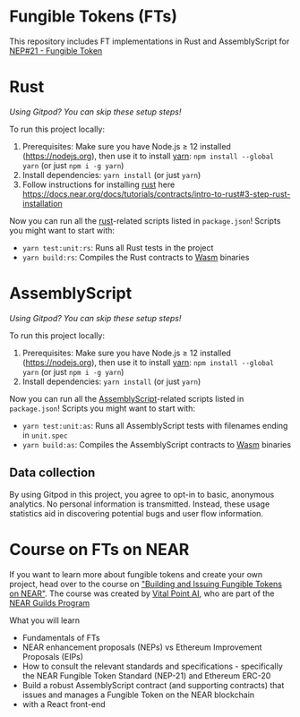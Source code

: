 Fungible Tokens (FTs)
=====================

This repository includes FT implementations in Rust and AssemblyScript for [NEP#21 - Fungible Token](https://github.com/nearprotocol/NEPs/blob/master/specs/Standards/Tokens/FungibleToken.md)

# Rust

_Using Gitpod? You can skip these setup steps!_

To run this project locally:

1. Prerequisites: Make sure you have Node.js ≥ 12 installed (https://nodejs.org), then use it to install [yarn]: `npm install --global yarn` (or just `npm i -g yarn`)
2. Install dependencies: `yarn install` (or just `yarn`)
3. Follow instructions for installing [rust] here https://docs.near.org/docs/tutorials/contracts/intro-to-rust#3-step-rust-installation

Now you can run all the [rust]-related scripts listed in `package.json`! Scripts you might want to start with:

- `yarn test:unit:rs`: Runs all Rust tests in the project
- `yarn build:rs`: Compiles the Rust contracts to [Wasm] binaries


# AssemblyScript

_Using Gitpod? You can skip these setup steps!_

To run this project locally:

1. Prerequisites: Make sure you have Node.js ≥ 12 installed (https://nodejs.org), then use it to install [yarn]: `npm install --global yarn` (or just `npm i -g yarn`)
2. Install dependencies: `yarn install` (or just `yarn`)

Now you can run all the [AssemblyScript]-related scripts listed in `package.json`! Scripts you might want to start with:

- `yarn test:unit:as`: Runs all AssemblyScript tests with filenames ending in
  `unit.spec`
- `yarn build:as`: Compiles the AssemblyScript contracts to [Wasm] binaries

## Data collection

By using Gitpod in this project, you agree to opt-in to basic, anonymous analytics. No personal information is transmitted. Instead, these usage statistics aid in discovering potential bugs and user flow information.

  [rust]: https://www.rust-lang.org/
  [yarn]: https://yarnpkg.com/
  [AssemblyScript]: https://assemblyscript.org/
  [Wasm]: https://webassembly.org/
  

# Course on FTs on NEAR

If you want to learn more about fungible tokens and create your own project, head over to the course on ["Building and Issuing Fungible Tokens on NEAR"](https://vitalpoint.ai/academy/building-and-issuing-fungible-tokens-on-near/). The course was created by [Vital Point AI](https://github.com/ALuhning), who are part of the [NEAR Guilds Program](https://near.org/guilds/)

What you will learn
* Fundamentals of FTs
* NEAR enhancement proposals (NEPs) vs Ethereum Improvement Proposals (EIPs)
* How to consult the relevant standards and specifications - specifically the NEAR Fungible Token Standard (NEP-21) and Ethereum ERC-20
* Build a robust AssemblyScript contract (and supporting contracts) that issues and manages a Fungible Token on the NEAR blockchain
* with a React front-end
